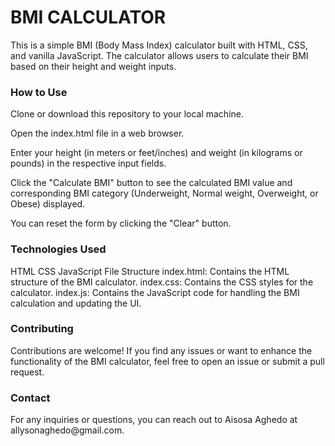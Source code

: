<h1>BMI CALCULATOR</h1>
This is a simple BMI (Body Mass Index) calculator built with HTML, CSS, and vanilla JavaScript. The calculator allows users to calculate their BMI based on their height and weight inputs.

<h3>How to Use</h3>
Clone or download this repository to your local machine.

Open the index.html file in a web browser.

Enter your height (in meters or feet/inches) and weight (in kilograms or pounds) in the respective input fields.

Click the "Calculate BMI" button to see the calculated BMI value and corresponding BMI category (Underweight, Normal weight, Overweight, or Obese) displayed.

You can reset the form by clicking the "Clear" button.

<h3>Technologies Used</h3>
HTML
CSS
JavaScript
File Structure
index.html: Contains the HTML structure of the BMI calculator.
index.css: Contains the CSS styles for the calculator.
index.js: Contains the JavaScript code for handling the BMI calculation and updating the UI.


<h3>Contributing</h3>
Contributions are welcome! If you find any issues or want to enhance the functionality of the BMI calculator, feel free to open an issue or submit a pull request.


<h3>Contact</h3>
For any inquiries or questions, you can reach out to Aisosa Aghedo at allysonaghedo@gmail.com.

